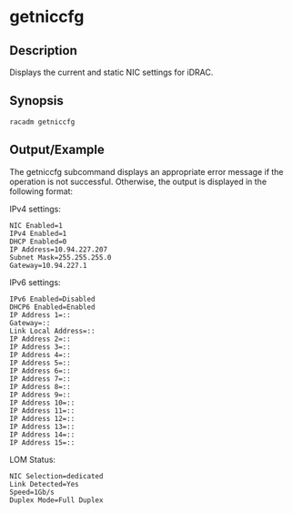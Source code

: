 # getniccfg

## Description

Displays the current and static NIC settings for iDRAC.

## Synopsis

```
racadm getniccfg
```

## Output/Example

The getniccfg subcommand displays an appropriate error message if the operation is not successful. Otherwise, the output is displayed in the following format:

IPv4 settings:

```
NIC Enabled=1
IPv4 Enabled=1
DHCP Enabled=0
IP Address=10.94.227.207
Subnet Mask=255.255.255.0
Gateway=10.94.227.1
```

IPv6 settings:

```
IPv6 Enabled=Disabled
DHCP6 Enabled=Enabled
IP Address 1=::
Gateway=::
Link Local Address=::
IP Address 2=::
IP Address 3=::
IP Address 4=::
IP Address 5=::
IP Address 6=::
IP Address 7=::
IP Address 8=::
IP Address 9=::
IP Address 10=::
IP Address 11=::
IP Address 12=::
IP Address 13=::
IP Address 14=::
IP Address 15=::
```

LOM Status:

```
NIC Selection=dedicated
Link Detected=Yes
Speed=1Gb/s
Duplex Mode=Full Duplex
```